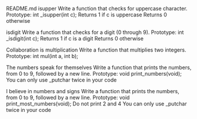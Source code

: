 README.md
isupper Write a function that checks for uppercase character.
Prototype: int _isupper(int c); Returns 1 if c is uppercase Returns 0 otherwise

isdigit Write a function that checks for a digit (0 through 9).
Prototype: int _isdigit(int c); Returns 1 if c is a digit Returns 0 otherwise

Collaboration is multiplication Write a function that multiplies two integers.
Prototype: int mul(int a, int b);

The numbers speak for themselves Write a function that prints the numbers, from 0 to 9, followed by a new line.
Prototype: void print_numbers(void); You can only use _putchar twice in your code

I believe in numbers and signs Write a function that prints the numbers, from 0 to 9, followed by a new line.
Prototype: void print_most_numbers(void); Do not print 2 and 4 You can only use _putchar twice in your code